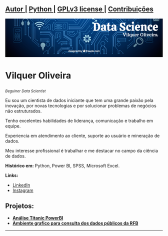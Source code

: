 ## [Autor |](https://bit.ly/3dvpXSP) [Python |](https://www.python.org/) [GPLv3 license |](https://www.gnu.org/licenses/gpl-3.0.pt-br.html) [Contribuições](https://github.com/vilquer/Python/issues)

<p align="center">
  <img src="banner.png" >
</p>

# Vilquer Oliveira
<sub>*Beguiner Data Scientist*</sub>

<p>Eu sou um cientista de dados iniciante que tem uma grande paixão pela inovação, por novas tecnologias e por solucionar problemas de negócios não estruturados.</p>
<p>Tenho excelentes habilidades de liderança, comunicação e trabalho em equipe.</p>
<p>Experiencia em atendimento ao cliente, suporte ao usuário e mineração de dados.</p>
<p>Meu interesse profissional é trabalhar e me destacar no campo da ciência de dados.</p>


**Histórico em:** Python, Power BI, SPSS, Microsoft Excel.

**Links:**
* [LinkedIn](https://bit.ly/3dvpXSP)
* [Instagram](https://www.instagram.com/vilqueroliveira/)



## Projetos:

* [**Análise Titanic PowerBI**](https://bit.ly/2zRtlJ8)
* [**Ambiente grafico para consulta dos dados públicos da RFB**](https://bit.ly/2Y9mT8W)


---



